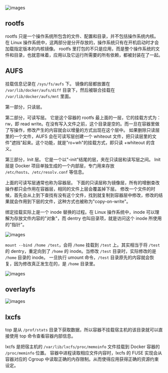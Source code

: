 ![images](http://70data.net/upload/kubernetes/640-3.png)

## rootfs

rootfs 只是一个操作系统所包含的文件、配置和目录，并不包括操作系统内核。在 Linux 操作系统中，这两部分是分开存放的，操作系统只有在开机启动时才会加载指定版本的内核镜像。
rootfs 里打包的不只是应用，而是整个操作系统的文件和目录，也就意味着，应用以及它运行所需要的所有依赖，都被封装在了一起。

## AUFS

挂载信息记录在 `/sys/fs/aufs` 下。
镜像的层都放置在 `/var/lib/docker/aufs/diff` 目录下，然后被联合挂载在 `/var/lib/docker/aufs/mnt` 里面。

第一部分，只读层。

第二部分，可读写层。
它是这个容器的 rootfs 最上面的一层，它的挂载方式为：rw，即 read write。在没有写入文件之前，这个目录是空的。而一旦在容器里做了写操作，修改产生的内容就会以增量的方式出现在这个层中。
如果删除只读层里的一个文件，AUFS 会在可读写层创建一个 whiteout 文件，把只读层里的文件"遮挡"起来。这个功能，就是"ro+wh"的挂载方式，即只读 +whiteout 的含义。

第三部分，Init 层。
它是一个以"-init"结尾的层，夹在只读层和读写层之间。
Init 层是 Docker 项目单独生成的一个内部层，专门用来存放 `/etc/hosts`、`/etc/resolv.conf` 等信息。

上面的可读写层通常也称为容器层。
下面的只读层称为镜像层，所有的增删查改操作都只会作用在容器层，相同的文件上层会覆盖掉下层。
修改一个文件的时候，首先会从上到下查找有没有这个文件，找到就复制到容器层中修改，修改的结果就会作用到下层的文件，这种方式也被称为"copy-on-write"。

绑定挂载实际上是一个 inode 替换的过程。在 Linux 操作系统中，inode 可以理解为存放文件内容的"对象"，而 dentry 也叫目录项，就是访问这个 inode 所使用的"指针"。

![images](http://70data.net/upload/kubernetes/95c957b3c2813bb70eb784b8d1daedc6.png)

`mount --bind /home /test`，会将 `/home` 挂载到 `/test` 上。其实相当于将 `/test` 的 dentry，重定向到了 `/home` 的 inode。当修改 `/test` 目录时，实际修改的是 `/home` 目录的 inode。
一旦执行 umount 命令，`/test` 目录原先的内容就会恢复，因为修改真正发生在的，是 `/home` 目录里。

![images](http://70data.net/upload/kubernetes/2b1b470575817444aef07ae9f51b7a18.png)

## overlayfs

![images](http://70data.net/upload/kubernetes/igF3VQg2c-4ckZgi-K2WwQ.webp)

## lxcfs

top 是从 `/prof/stats` 目录下获取数据，所以容器不挂载宿主机的该目录就可以直接使用 top 命令查看容器内部信息。

lxcfs 是把宿主机的 `/var/lib/lxcfs/proc/memoinfo` 文件挂载到 Docker 容器的 `/proc/meminfo` 位置。
容器中进程读取相应文件内容时，lxcfs 的 FUSE 实现会从容器对应的 Cgroup 中读取正确的内存限制。从而使得应用获得正确的资源约束设定。
